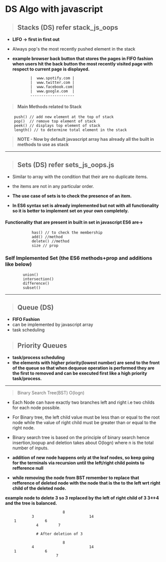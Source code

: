 # DS Algo with javascript

> ## Stacks (DS) refer stack_js_oops

- **LIFO -> first in first out**
- Always pop's the most recently pushed element in the stack
- **example browser back button that stores the pages in FIFO fashion when users hit the back button the most recently visited page with respect to current page is displayed.**

              |  www.spotify.com |
              |  www.twitter.com |
              |  www.facebook.com|
              |  www.google.com  |
              --------------------

> #### **Main Methods related to Stack**
    
        push() // add new element at the top of stack
        pop()  // remove top element of stack
        peek() // displays top element of stack
        length() // to determine total element in the stack

> **NOTE - Now by default javascript array has already all the built in methods to use as stack**

---

> ## Sets (DS) refer sets_js_oops.js

- Similar to array with the condition that their are no duplicate items.
- the items are not in any particular order.
- **The use case of sets is to check the presence of an item.**

- **In ES6 syntax set is already implemented but not with all functionality so it is better to implement set on your own completely.**

#### **Functionality that are present in built in set in javascript ES6 are->**

                
                has() // to check the membership
                add() //method
                delete() //method
                size // prop

### Self Implemented Set (the ES6 methods+prop and additions like below)

            union()
            intersection()
            difference()
            subset()

-----

> ## Queue (DS) 

- **FIFO Fashion**
- can be implemented by javascript array 
- task scheduling

> ## Priority Queues

- **task/process scheduling**
- **the elements with higher priority(lowest number) are send to the front of the queue so that when dequeue operation is performed they are the first to removed and can be executed first like a high priority task/process.**

---

> Binary Search Tree(BST) O(logn)

- Each Node can have exactly two branches left and right i.e two childs for each node possible.

- For Binary tree, the left child value must be less than or equal to the root node while the value of right child must be greater than or equal to the right node.

- Binary search tree is based on the principle of binary search hence insertion,loopup and deletion takes about O(logn) where n is the total number of inputs.


- **addition of new node happens only at the leaf nodes, so keep going for the terminals via recursion until the left/right child points to refference null**

- **while removing the node from BST remember to replace that refference of deleted node with the node that is the to the left wrt  right child of the deleted node.**

**example node to delete 3 so 3 replaced by the left of right child of 3 3<->4 and the tree is balanced.**


                              8
                3                         14
        1             6
                  4         7

                  # After deletion of 3

                              8
                4                         14
        1             6
                           7